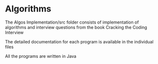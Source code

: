 # Algorithms

The Algos Implementation/src folder consists of implementation of algorithms and interview questions from the book Cracking the Coding Interview

The detailed documentation for each program is available in the individual files

All the programs are written in Java
